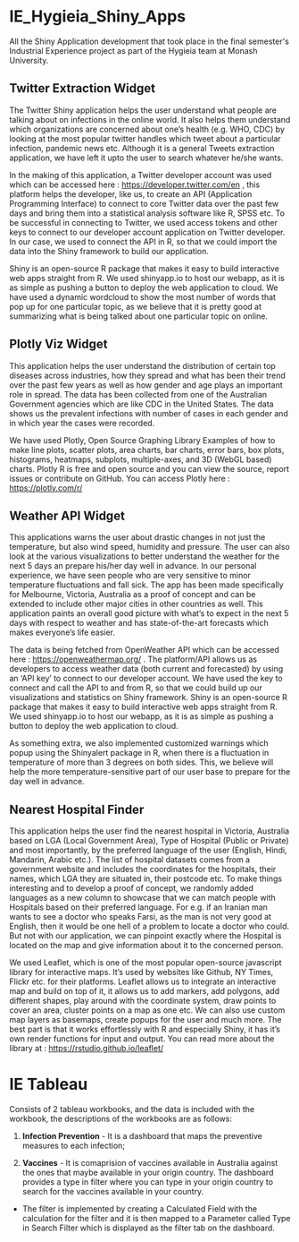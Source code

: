 # IE_Hygieia_Shiny_Apps
All the Shiny Application development that took place in the final semester's Industrial Experience project as part of the Hygieia team at Monash University.

## Twitter Extraction Widget

The Twitter Shiny application helps the user understand what people are talking about on infections in the online world. It also helps them understand which organizations are concerned about one’s health (e.g. WHO, CDC) by looking at the most popular twitter handles which tweet about a particular infection, pandemic news etc. Although it is a general Tweets extraction application, we have left it upto the user to search whatever he/she wants. 

In the making of this application, a Twitter developer account was used which can be accessed here : https://developer.twitter.com/en , this platform helps the developer, like us, to create an API (Application Programming Interface) to connect to core Twitter data over the past few days and bring them into a statistical analysis software like R, SPSS etc. To be successful in connecting to Twitter, we used access tokens and other keys to connect to our developer account application on Twitter developer. In our case, we used to connect the API in R, so that we could import the data into the Shiny framework to build our application. 

Shiny is an open-source R package that makes it easy to build interactive web apps straight from R. We used shinyapp.io to host our webapp, as it is as simple as pushing a button to deploy the web application to cloud. We have used a dynamic wordcloud to show the most number of words that pop up for one particular topic, as we believe that it is pretty good at summarizing what is being talked about one particular topic on online. 


## Plotly Viz Widget
This application helps the user understand the distribution of certain top diseases across industries, how they spread and what has been their trend over the past few years as well as how gender and age plays an important role in spread.  The data has been collected from one of the Australian Government agencies which are like CDC in the United States. The data shows us the prevalent infections with number of cases in each gender and in which year the cases were recorded. 

We have used Plotly, Open Source Graphing Library Examples of how to make line plots, scatter plots, area charts, bar charts, error bars, box plots, histograms, heatmaps, subplots, multiple-axes, and 3D (WebGL based) charts. Plotly R is free and open source and you can view the source, report issues or contribute on GitHub. You can access Plotly here : https://plotly.com/r/


## Weather API Widget

This applications warns the user about drastic changes in not just the temperature, but also wind speed, humidity and pressure. The user can also look at the various visualizations to better understand the weather for the next 5 days an prepare his/her day well in advance. In our personal experience, we have seen people who are very sensitive to minor temperature fluctuations and fall sick. The app has been made specifically for Melbourne, Victoria, Australia as a proof of concept and can be extended to include other major cities in other countries as well. This application paints an overall good picture with what’s to expect in the next 5 days with respect to weather and has state-of-the-art forecasts which makes everyone’s life easier.

The data is being fetched from OpenWeather API which can be accessed here : https://openweathermap.org/ . The platform/API allows us as developers to access weather data (both current and forecasted) by using an ‘API key’ to connect to our developer account. We have used the key to connect and call the API to and from R, so that we could build up our visualizations and statistics on Shiny framework. Shiny is an open-source R package that makes it easy to build interactive web apps straight from R. We used shinyapp.io to host our webapp, as it is as simple as pushing a button to deploy the web application to cloud. 

As something extra, we also implemented customized warnings which popup using the Shinyalert package in R, when there is a fluctuation in temperature of more than 3 degrees on both sides. This, we believe will help the more temperature-sensitive part of our user base to prepare for the day well in advance. 


## Nearest Hospital Finder

This application helps the user find the nearest hospital in Victoria, Australia based on LGA (Local Government Area), Type of Hospital (Public or Private) and most importantly, by the preferred language of the user (English, Hindi, Mandarin, Arabic etc.). The list of hospital datasets comes from a government website and includes the coordinates for the hospitals, their names, which LGA they are situated in, their postcode etc. To make things interesting and to develop a proof of concept, we randomly added languages as a new column to showcase that we can match people with Hospitals based on their preferred language. For e.g. if an Iranian man wants to see a doctor who speaks Farsi, as the man is not very good at English, then it would be one hell of a problem to locate a doctor who could. But not with our application, we can pinpoint exactly where the Hospital is located on the map and give information about it to the concerned person.

We used Leaflet, which is one of the most popular open-source javascript library for interactive maps. It’s used by websites like Github, NY Times, Flickr etc. for their platforms. Leaflet allows us to integrate an interactive map and build on top of it, it allows us to add markers, add polygons, add different shapes, play around with the coordinate system, draw points to cover an area, cluster points on a map as one etc. We can also use custom map layers as basemaps, create popups for the user and much more. The best part is that it works effortlessly with R and especially Shiny, it has it’s own render functions for input and output. You can read more about the library at : https://rstudio.github.io/leaflet/ 

# IE Tableau

Consists of 2 tableau workbooks, and the data is included with the workbook, the descriptions of the workbooks are as follows:

1. **Infection Prevention** - It is a dashboard that maps the preventive measures to each infection;

2. **Vaccines** - It is comaprision of vaccines available in Australia against the ones that maybe available in your origin country. The dashboard provides a type in filter where you can type in your origin country to search for the vaccines available in your country. 
- The filter is implemented by creating a Calculated Field with the calculation for the filter and it is then mapped to a Parameter called Type in Search Filter which is displayed as the filter tab on the dashboard.
